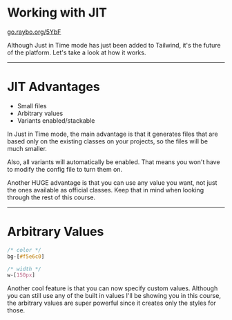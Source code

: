 <!-- .slide: data-state="layout-title" class="bg-dark"-->

# Working with JIT

<div class="slide-link"><a href="https://go.raybo.org/5YbF"><i class="fab fa-slideshare"></i> go.raybo.org/5YbF</a></div>

> >

Although Just in Time mode has just been added to Tailwind, it's the future of the platform. Let's take a look at how it works.

---

# JIT Advantages

- Small files
- Arbitrary values
- Variants enabled/stackable

> >

In Just in Time mode, the main advantage is that it generates files that are based only on the existing classes on your projects, so the files will be much smaller.

Also, all variants will automatically be enabled. That means you won't have to modify the config file to turn them on.

Another HUGE advantage is that you can use any value you want, not just the ones available as official classes. Keep that in mind when looking through the rest of this course.

---

# Arbitrary Values

```css
/* color */
bg-[#f5e6c0]

/* width */
w-[150px]
```

> >

Another cool feature is that you can now specify custom values. Although you can still use any of the built in values I'll be showing you in this course, the arbitrary values are super powerful since it creates only the styles for those.
